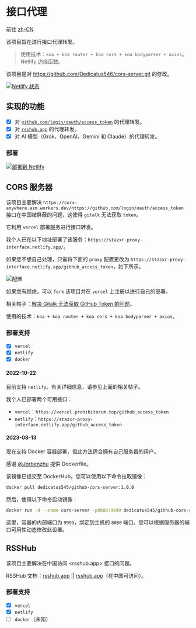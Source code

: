 # 接口代理

前往 [zh-CN](docs/)

该项目旨在进行接口代理转发。

> 使用技术：`koa + koa router + koa cors + koa bodyparser + axios`。
> Netlify 边缘函数。

该项目是对 <https://github.com/Dedicatus546/cors-server.git> 的修改。

[![Netlify 状态](https://api.netlify.com/api/v1/badges/dd25daa3-d576-4164-9bb3-f3748a91df81/deploy-status)](https://app.netlify.com/sites/gitalk-stazxr/deploys)

## 实现的功能

- [x] 对 [`github.com/login/oauth/access_token`](#cors-服务器) 的代理转发。
- [x] 对 [`rsshub.app`](#rsshub) 的代理转发。
- [x] 对 AI 模型（Grok、OpenAI、Gemini 和 Claude）的代理转发。

### 部署

[![部署到 Netlify](https://www.netlify.com/img/deploy/button.svg)](https://app.netlify.com/start/deploy?repository=https://github.com/talentestors/proxy-interface)

## CORS 服务器

该项目主要解决 `https://cors-anywhere.azm.workers.dev/https://github.com/login/oauth/access_token` 接口在中国被屏蔽的问题，这使得 `gitalk` 无法获取 `token`。

它利用 `vercel` 部署服务进行接口转发。

我个人已在以下地址部署了该服务：`https://stazxr-proxy-interface.netlify.app/`。

如果您不想自己处理，只需将下面的 `proxy` 配置更改为 `https://stazxr-proxy-interface.netlify.app/github_access_token`，如下所示。

![配置](https://fastly.jsdelivr.net/gh/Dedicatus546/image@main/2022/07/26/202207261450438.avif)

如果您有顾虑，可以 `fork` 该项目并在 `vercel` 上注册以进行自己的部署。

相关帖子：[解决 Gitalk 无法获取 GitHub Token 的问题](https://prohibitorum.top/7cc2c97a15b4.html)。

使用的技术：`koa + koa router + koa cors + koa bodyparser + axios`。

### 部署支持

- [x] `vercel`
- [x] `netlify`
- [x] `docker`

#### 2022-10-22

目前支持 `netlify`。有关详细信息，请参见上面的相关帖子。

我个人已部署两个可用接口：

- `vercel`：`https://vercel.prohibitorum.top/github_access_token`
- `netlify`：`https://stazxr-proxy-interface.netlify.app/github_access_token`

#### 2023-08-13

现在支持 Docker 容器部署，但此方法适合拥有自己服务器的用户。

感谢 [@Jorbenzhu](https://github.com/jorben) 提供 Dockerfile。

该镜像已提交至 DockerHub，您可以使用以下命令拉取镜像：

```bash
docker pull dedicatus545/github-cors-server:1.0.0
```

然后，使用以下命令启动镜像：

```bash
docker run -d --name cors-server -p8080:9999 dedicatus545/github-cors-server:1.0.0
```

这里，容器的内部端口为 `9999`，绑定到主机的 `8080` 端口。您可以根据服务器的端口可用性动态修改此设置。

## RSSHub

该项目主要解决在中国访问 <rsshub.app> 接口的问题。

RSSHub 文档：[rsshub.app](https://docs.rsshub.app/) || [rsshub.app](https://rsshub.netlify.app/)（在中国可访问）。

### 部署支持

- [x] `vercel`
- [x] `netlify`
- [ ] `docker`（未知）

